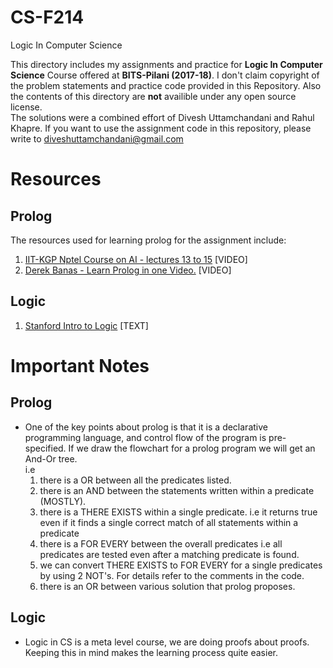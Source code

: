 # CS-F214
Logic In Computer Science

This directory includes my assignments and practice for __Logic In Computer Science__ Course offered at __BITS-Pilani (2017-18)__.
I don't claim copyright of the problem statements and practice code provided in this Repository. Also the contents of this directory are **not** availible under any open source license.  
The solutions were a combined effort of Divesh Uttamchandani and Rahul Khapre. If you want to use the assignment code in this repository, please write to diveshuttamchandani@gmail.com

# Resources
##  Prolog 
The resources used for learning prolog for the assignment include:  
1. [IIT-KGP Nptel Course on AI - lectures 13 to 15](https://www.youtube.com/watch?v=jySpg72Vbc4) \[VIDEO]
2. [Derek Banas - Learn Prolog in one Video.](https://www.youtube.com/watch?v=SykxWpFwMGs) \[VIDEO]

## Logic
1. [Stanford Intro to Logic](http://intrologic.stanford.edu/lessons/lessons.html) \[TEXT]

# Important Notes
## Prolog
- One of the key points about prolog is that it is a declarative programming language, and control flow of the program is pre-specified. If we draw the flowchart for a prolog program we will get an And-Or tree.  
i.e
  1. there is a OR between all the predicates listed.
  2. there is an AND between the statements written within a predicate (MOSTLY).
  3. there is a THERE EXISTS within a single predicate. i.e it returns true even if it finds a single correct match of all statements within a predicate
  4. there is a FOR EVERY between the overall predicates i.e all predicates are tested even after a matching predicate is found.
  5. we can convert THERE EXISTS to FOR EVERY for a single predicates by using 2 NOT's. For details refer to the comments in the code.
  6. there is an OR between various solution that prolog proposes.

## Logic
- Logic in CS is a meta level course, we are doing proofs about proofs. Keeping this in mind makes the learning process quite easier.
